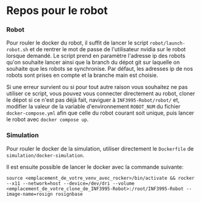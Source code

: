 # Repos pour le robot

### Robot

Pour rouler le docker du robot, il suffit de lancer le script `robot/launch-robot.sh` et de rentrer le mot de passe de l'utilisateur nvidia sur le robot lorsque demandé. Le script prend en paramètre l'adresse ip des robots qu'on souhaite lancer ainsi que la branch du dépot git sur laquelle on souhaite que les robots se synchronise. Par défaut, les adresses ip de nos robots sont prises en compte et la branche main est choisie.

Si une erreur survient ou si pour tout autre raison vous souhaitez ne pas utiliser ce script, vous pouvez vous connecter directement au robot, cloner le dépot si ce n'est pas déjà fait, naviguer à `INF3995-Robot/robot/` et, modifier la valeur de la variable d'environnement `ROBOT_NUM` du fichier `docker-compose.yml` afin que celle du robot courant soit unique, puis lancer le robot avec `docker compose up`.

### Simulation

Pour rouler le docker de la simulation, utiliser directement le `Dockerfile` de `simulation/docker-simulation`.

Il est ensuite possible de lancer le docker avec la commande suivante:

`source <emplacement_de_votre_venv_avec_rocker>/bin/activate && rocker --x11 --network=host --device=/dev/dri --volume <emplacement_de_votre_clone_de_INF3995-Robot>:/root/INF3995-Robot --image-name=rosign rosignbase`
